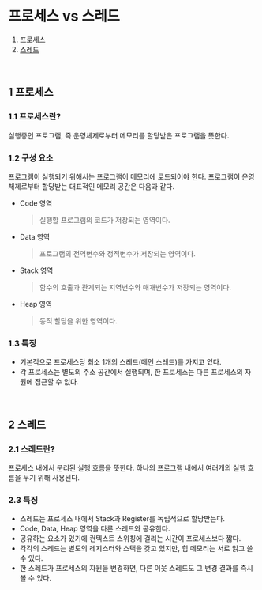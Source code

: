 # 프로세스 vs 스레드
1. [프로세스](#1-프로세스)
2. [스레드](#2-스레드)

</br>

## 1 프로세스 

### 1.1 프로세스란?
실행중인 프로그램, 즉 운영체제로부터 메모리를 할당받은 프로그램을 뜻한다.

### 1.2 구성 요소
프로그램이 실행되기 위해서는 프로그램이 메모리에 로드되어야 한다. 프로그램이 운영체제로부터 할당받는 대표적인 메모리 공간은 다음과 같다.
- Code 영역
  > 실행할 프로그램의 코드가 저장되는 영역이다.
- Data 영역
  > 프로그램의 전역변수와 정적변수가 저장되는 영역이다.
- Stack 영역
  > 함수의 호출과 관계되는 지역변수와 매개변수가 저장되는 영역이다.
- Heap 영역
  > 동적 할당을 위한 영역이다.

### 1.3 특징
- 기본적으로 프로세스당 최소 1개의 스레드(메인 스레드)를 가지고 있다.
- 각 프로세스는 별도의 주소 공간에서 실행되며, 한 프로세스는 다른 프로세스의 자원에 접근할 수 없다.

<br>

## 2 스레드

### 2.1 스레드란?
프로세스 내에서 분리된 실행 흐름을 뜻한다. 하나의 프로그램 내에서 여러개의 실행 흐름을 두기 위해 사용된다.

### 2.3 특징
- 스레드는 프로세스 내에서 Stack과 Register를 독립적으로 할당받는다.
- Code, Data, Heap 영역을 다른 스레드와 공유한다.
- 공유하는 요소가 있기에 컨텍스트 스위칭에 걸리는 시간이 프로세스보다 짧다.
- 각각의 스레드는 별도의 레지스터와 스택을 갖고 있지만, 힙 메모리는 서로 읽고 쓸 수 있다.
- 한 스레드가 프로세스의 자원을 변경하면, 다른 이웃 스레드도 그 변경 결과를 즉시 볼 수 있다.

</br>

